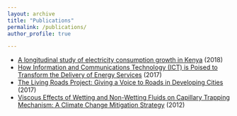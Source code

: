 ```yaml
---
layout: archive
title: "Publications"
permalink: /publications/
author_profile: true

---
```


* [A longitudinal study of electricity consumption growth in Kenya](https://doi.org/10.1016/j.enpol.2018.08.065) (2018) 
* [How Information and Communications Technology (ICT) is Poised to Transform the Delivery of Energy Services](http://dx.doi.org/10.18235/0001010) (2017)
* [The Living Roads Project: Giving a Voice to Roads in Developing Cities](https://trid.trb.org/view/1439767) (2017)
* [Viscous Effects of Wetting and Non-Wetting Fluids on Capillary Trapping Mechanism: A Climate Change Mitigation Strategy](https://ir.library.oregonstate.edu/concern/honors_college_theses/fn107096w) (2012)
